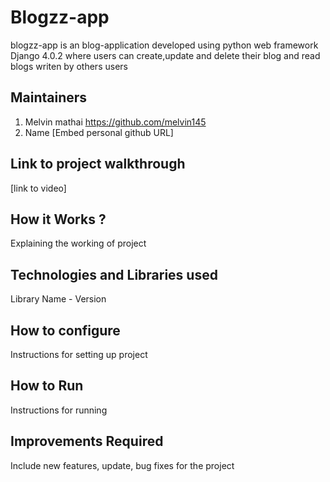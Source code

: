 # Blogzz-app

  blogzz-app is an blog-application developed using python web framework Django 4.0.2
  where users can create,update and delete their blog and read blogs writen by others users
  
## Maintainers
1. Melvin mathai https://github.com/melvin145
2. Name [Embed personal github URL]
## Link to project walkthrough
[link to video]
## How it Works ?
Explaining the working of project
## Technologies and Libraries used
Library Name - Version
## How to configure
Instructions for setting up project
## How to Run
Instructions for running
## Improvements Required
Include new features, update, bug fixes for the project
